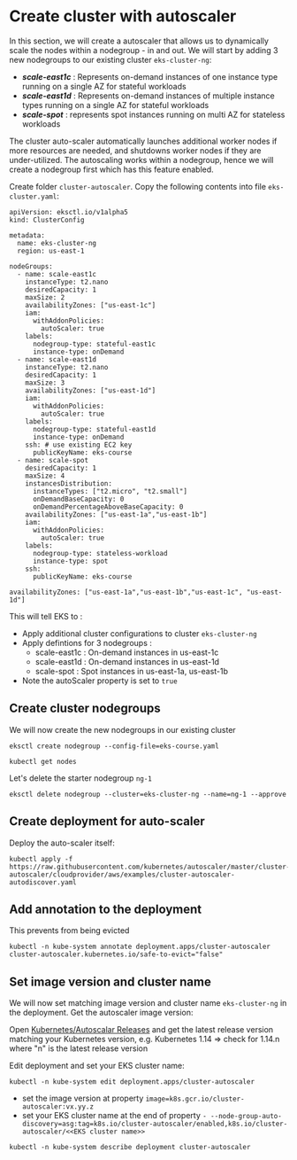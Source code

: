 # Create cluster with autoscaler

In this section, we will create a autoscaler that allows us to dynamically scale the nodes within a nodegroup - in and out.  We will start by adding 3 new nodegroups to our existing cluster `eks-cluster-ng`: 

* ***scale-east1c*** : Represents on-demand instances of one instance type running on a single AZ for stateful workloads
* ***scale-east1d*** : Represents on-demand instances of multiple instance types running on a single AZ for stateful workloads
* ***scale-spot*** : represents spot instances running on multi AZ for stateless workloads

The cluster auto-scaler automatically launches additional worker nodes if more resources are needed, and shutdowns worker nodes if they are under-utilized. The autoscaling works within a nodegroup, hence we will create a nodegroup first which has this feature enabled.

Create folder `cluster-autoscaler`. Copy the following contents into file  `eks-cluster.yaml`:

```
apiVersion: eksctl.io/v1alpha5
kind: ClusterConfig

metadata:
  name: eks-cluster-ng
  region: us-east-1

nodeGroups:
  - name: scale-east1c
    instanceType: t2.nano
    desiredCapacity: 1
    maxSize: 2
    availabilityZones: ["us-east-1c"]
    iam:
      withAddonPolicies:
        autoScaler: true
    labels:
      nodegroup-type: stateful-east1c
      instance-type: onDemand
  - name: scale-east1d
    instanceType: t2.nano
    desiredCapacity: 1
    maxSize: 3
    availabilityZones: ["us-east-1d"]
    iam:
      withAddonPolicies:
        autoScaler: true
    labels:
      nodegroup-type: stateful-east1d
      instance-type: onDemand
    ssh: # use existing EC2 key
      publicKeyName: eks-course
  - name: scale-spot
    desiredCapacity: 1
    maxSize: 4
    instancesDistribution:
      instanceTypes: ["t2.micro", "t2.small"]
      onDemandBaseCapacity: 0
      onDemandPercentageAboveBaseCapacity: 0
    availabilityZones: ["us-east-1a","us-east-1b"]
    iam:
      withAddonPolicies:
        autoScaler: true
    labels:
      nodegroup-type: stateless-workload
      instance-type: spot
    ssh: 
      publicKeyName: eks-course

availabilityZones: ["us-east-1a","us-east-1b","us-east-1c", "us-east-1d"]
```

This will tell EKS to :

* Apply additional cluster configurations to cluster `eks-cluster-ng`
* Apply defintions for 3 nodegroups :
    * scale-east1c : On-demand instances in us-east-1c
    * scale-east1d : On-demand instances in us-east-1d
    * scale-spot : Spot instances in us-east-1a, us-east-1b
* Note the autoScaler property is set to `true`

## Create cluster nodegroups
We will now create the new nodegroups in our existing cluster
```
eksctl create nodegroup --config-file=eks-course.yaml
```

```
kubectl get nodes
```
Let's delete the starter nodegroup `ng-1`
```
eksctl delete nodegroup --cluster=eks-cluster-ng --name=ng-1 --approve
```

## Create deployment for auto-scaler
Deploy the auto-scaler itself:

```
kubectl apply -f https://raw.githubusercontent.com/kubernetes/autoscaler/master/cluster-autoscaler/cloudprovider/aws/examples/cluster-autoscaler-autodiscover.yaml
```

## Add annotation to the deployment 
This prevents from being evicted
```
kubectl -n kube-system annotate deployment.apps/cluster-autoscaler cluster-autoscaler.kubernetes.io/safe-to-evict="false"
```

## Set image version and cluster name 
We will now set matching image version and cluster name `eks-cluster-ng` in the deployment. Get the autoscaler image version:  

Open [Kubernetes/Autoscalar Releases](https://github.com/kubernetes/autoscaler/releases) and get the latest release version matching your Kubernetes version, e.g. Kubernetes 1.14 => check for 1.14.n where "n" is the latest release version

Edit deployment and set your EKS cluster name:

```
kubectl -n kube-system edit deployment.apps/cluster-autoscaler
```

* set the image version at property `image=k8s.gcr.io/cluster-autoscaler:vx.yy.z`  
* set your EKS cluster name at the end of property `- --node-group-auto-discovery=asg:tag=k8s.io/cluster-autoscaler/enabled,k8s.io/cluster-autoscaler/<<EKS cluster name>>`

```
kubectl -n kube-system describe deployment cluster-autoscaler
```